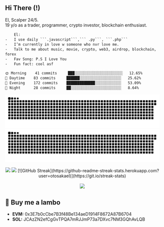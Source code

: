 ## Hi There (!)
El, Scalper 24/5. <br/>
19 y/o as a trader, programmer, crypto investor, blockchain enthusiast.

```
    El:
-   I use daily ```.javascript```,``` .py```, ```.php```
-   I’m currently in love w someone who nvr love me.
-   Talk to me about music, movie, crypto, web3, airdrop, blockchain, forex
-   Fav Song: P.S I Love You
-   Fun fact: cool asf

```
```text
🌞 Morning    41 commits     ███░░░░░░░░░░░░░░░░░░░░░░   12.65% 
🌆 Daytime    83 commits     ██████░░░░░░░░░░░░░░░░░░░   25.62% 
🌃 Evening    172 commits    █████████████░░░░░░░░░░░░   53.09% 
🌙 Night      28 commits     ██░░░░░░░░░░░░░░░░░░░░░░░   8.64%

```
<div align="center">

![github contribution grid snake animation](https://raw.githubusercontent.com/otosakael/otosakael/main/github-contribution-grid-snake-dark.svg#gh-dark-mode-only)![github contribution grid snake animation](https://raw.githubusercontent.com/otosakael/otosakael/main/github-contribution-grid-snake.svg#gh-light-mode-only)

  <img height="50%" width="auto" src ="https://github-readme-stats.vercel.app/api?username=otosakael&show_icons=true&count_private=true&theme=darcula&hide_border=true&hide=issues,contribs&bg_color=00000000">
  <img height="50%" width="auto" src ="https://github-readme-stats.vercel.app/api/top-langs/?username=otosakael&layout=compact&hide_border=true&theme=darcula&bg_color=00000000&langs_count=6&hide=jupyter%20notebook,tex,css,php">
  [![GitHub Streak](https://github-readme-streak-stats.herokuapp.com?user=otosakael)](https://git.io/streak-stats)
  <br>
  <br>
  <img src="https://komarev.com/ghpvc/?username=otosakael&style=for-the-badge&color=orange">
</div>


## 💸 Buy me a lambo
- **EVM:** 0x3E7b0cCbe7B3f48Be134aeD1914F8672A87B6704
- **SOL:** JCAzZN2efCgGvTPQA7mRJJmP73a7DXvc7NM3GQhAvLQB

